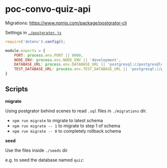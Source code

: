 # poc-convo-quiz-api

Migrations: https://www.npmjs.com/package/postgrator-cli

Settings in [`./postgrator.js`](./postgrator.js)

```js
require('dotenv').config();

module.exports = {
    PORT: process.env.PORT || 8000,
    NODE_ENV: process.env.NODE_ENV || 'development',
    DATABASE_URL: process.env.DATABASE_URL || 'postgresql://postgres@localhost/quiz',
    TEST_DATABASE_URL: process.env.TEST_DATABASE_URL || 'postgresql://postgres@localhost/quiz-test'
}
```

## Scripts

**migrate**

Using postgrator behind scenes to read `.sql` files in `./migrations` dir.

- `npm run migrate` to migrate to latest schema
- `npm run migrate -- 1` to migrate to step 1 of schema
- `npm run migrate -- 0` to completely rollback schema

**seed**

Use the files inside `./seeds` dir

e.g. to seed the database named `quiz`:
